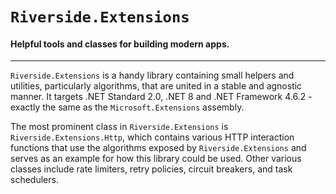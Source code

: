 # `Riverside.Extensions`

#### Helpful tools and classes for building modern apps.

---

`Riverside.Extensions` is a handy library containing small helpers and utilities, particularly algorithms, that are united in a stable and agnostic manner.
It targets .NET Standard 2.0, .NET 8 and .NET Framework 4.6.2 - exactly the same as the `Microsoft.Extensions` assembly.

The most prominent class in `Riverside.Extensions` is `Riverside.Extensions.Http`, which contains various HTTP interaction functions that use the algorithms exposed by `Riverside.Extensions` and serves as an example for how this library could be used.
Other various classes include rate limiters, retry policies, circuit breakers, and task schedulers.
